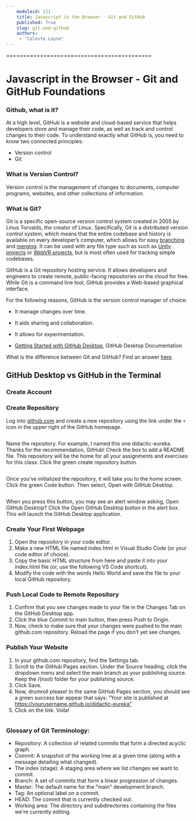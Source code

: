 ```yaml
---
	moduleid: 111
	title: Javascript in the Browser - Git and GitHub
	published: True
	slug: git-and-github
	authors:
	 - "Celeste Layne"
---
```


===========================================

# Javascript in the Browser - Git and GitHub Foundations

### Github, what is it?
At a high level, GitHub is a website and cloud-based service that helps developers store and manage their code, as well as track and control changes to their code. To understand exactly what GitHub is, you need to know two connected principles:

* Version control
* Git

### What is Version Control?
Version control is the management of changes to documents, computer programs, websites, and other collections of information.

### What is Git?
Git is a specific open-source version control system created in 2005 by Linus Torvalds, the creator of Linux. Specifically, Git is a distributed version control system, which means that the entire codebase and history is available on every developer’s computer, which allows for easy [branching]() and [merging]().  It can be used with any file type such as such as [Unity projects](https://unityatscale.com/unity-version-control-guide/how-to-setup-unity-project-on-github/) or [WebVR projects](https://aframe.io/), but is most often used for tracking simple codebases. 

GitHub is a Git repository hosting service. It allows developers and engineers to create remote, public-facing repositories on the cloud for free. While Git is a command line tool, GitHub provides a Web-based graphical interface.

For the following reasons, GitHub is the version control manager of choice:

* It manage changes over time.
* It aids sharing and collaboration.
* It allows for experimentation.


* [Getting Started with GitHub Desktop](https://docs.github.com/en/get-started/quickstart/hello-world), GitHub Desktop Documentation 

What is the difference between Git and GitHub? Find an answer [here](https://stackoverflow.com/questions/11816424/understanding-the-basics-of-git-and-github).


## GitHub Desktop vs GitHub in the Terminal


### Create Account

### Create Repository

Log into [github.com]() and create a new repository using the link under the `+` icon in the upper right of the GitHub homepage.

![]()

Name the repository. For example, I named this one didactic-eureka. Thanks for the recommendation, GitHub! Check the box to add a README file. This repository will be the home for all your assignments and exercises for this class. Click the green create repository button.

![]()

Once you’ve initialized the repository, it will take you to the home screen. Click the green Code button. Then select, Open with GitHub Desktop.

![]()

When you press this button, you may see an alert window asking, Open GitHub Desktop? Click the Open GitHub Desktop button in the alert box. This will launch the GitHub Desktop application.

### Create Your First Webpage

1. Open the repository in your code editor.
2. Make a new HTML file named index.html in Visual Studio Code (or your code editor of choice).
3. Copy the basic HTML structure from here and paste it into your index.html file (or, use the following VS Code shortcut).
4. Modify the code with the words Hello World and save the file to your local GitHub repository.

### Push Local Code to Remote Repository

1. Confirm that you see changes made to your file in the Changes Tab on the GitHub Desktop app.
2. Click the blue Commit to main button, then press Push to Origin.
3. Now, check to make sure that your changes were pushed to the main github.com repository. Reload the page if you don’t yet see changes.

### Publish Your Website

1. In your github.com repository, find the Settings tab.
2. Scroll to the GitHub Pages section. Under the Source heading, click the dropdown menu and select the main branch as your publishing source. Keep the /(root) folder for your publishing source.
3. Click Save.
4. Now, drumroll please! In the same GitHub Pages section, you should see a green success bar appear that says: “Your site is published at https://yourusername.github.io/didactic-eureka”
5. Click on the link. Voila!

![]()

### Glossary of Git Terminology:

* Repository: A collection of related commits that form a directed acyclic graph.
* Commit: A snapshot of the working tree at a given time (along with a message detailing what changed).
* The index (stage): A staging area where we list changes we want to commit.
* Branch: A set of commits that form a linear progression of changes.
* Master: The default name for the "main" development branch.
* Tag: An optional label on a commit.
* HEAD: The commit that is currently checked out.
* Working area: The directory and subdirectories containing the files we're currently editing.
